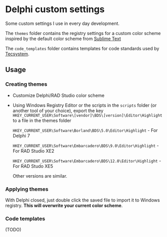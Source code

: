 # Delphi custom settings

Some custom settings I use in every day development.

The `themes` folder contains the registry settings for a custom color scheme inspired by the default color scheme from [Sublime Text](http://www.sublimetext.com/)

The `code_templates` folder contains templates for code standards used by [Tecsystem](https://github.com/tecsystem).

## Usage

### Creating themes 
  - Customize Delphi/RAD Studio color scheme
  - Using Windows Registry Editor or the scripts in the `scripts` folder (or another tool of your choice), export the key `HKEY_CURRENT_USER\Software\[vendor]\BDS\[version]\Editor\Highlight` to a file in the themes folder
    
    `HKEY_CURRENT_USER\Software\Borland\BDS\5.0\Editor\Highlight` - For Delphi 7

    `HKEY_CURRENT_USER\Software\Embarcadero\BDS\9.0\Editor\Highlight` - For RAD Studio XE2

    `HKEY_CURRENT_USER\Software\Embarcadero\BDS\12.0\Editor\Highlight` - For RAD Studo XE5
    
    Other versions are similar.

### Applying themes
With Delphi closed, just double click the saved file to import it to Windows registry. **This will overwrite your current color scheme**.

### Code templates

(TODO)